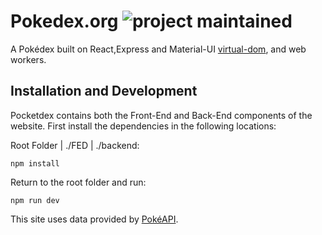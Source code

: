 Pokedex.org ![project maintained](https://img.shields.io/maintenance/yes/2021?style=for-the-badge)
====

A Pokédex built on React,Express and Material-UI [virtual-dom](https://github.com/Matt-Esch/virtual-dom), and web workers.

Installation and Development
----

Pocketdex contains both the Front-End and Back-End components of the website. First install the dependencies in the following locations:

Root Folder | ./FED | ./backend:

    npm install

Return to the root folder and run:

    npm run dev

This site uses data provided by [PokéAPI](http://pokeapi.co/).
